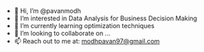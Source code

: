 - 👋 Hi, I’m @pavanmodh
- 👀 I’m interested in Data Analysis for Business Decision Making
- 🌱 I’m currently learning optimization techniques
- 💞️ I’m looking to collaborate on ...
- 📫 Reach out to me at: modhpavan97@gmail.com

<!---
pavanmodh/pavanmodh is a ✨ special ✨ repository because its `README.md` (this file) appears on your GitHub profile.
You can click the Preview link to take a look at your changes.
--->
